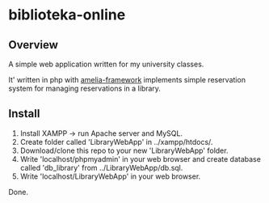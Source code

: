 # biblioteka-online
## Overview

A simple web application written for my university classes.

It' written in php with [amelia-framework](https://amelia-framework.kudlacik.eu/) implements simple reservation system for managing reservations in a library.

## Install

1. Install XAMPP -> run Apache server and MySQL.
2. Create folder called 'LibraryWebApp' in ../xampp/htdocs/.
3. Download/clone this repo to your new 'LibraryWebApp' folder.
4. Write 'localhost/phpmyadmin' in your web browser and create database called 'db_library' from ../LibraryWebApp/db.sql.
5. Write 'localhost/LibraryWebApp' in your web browser. 

Done.